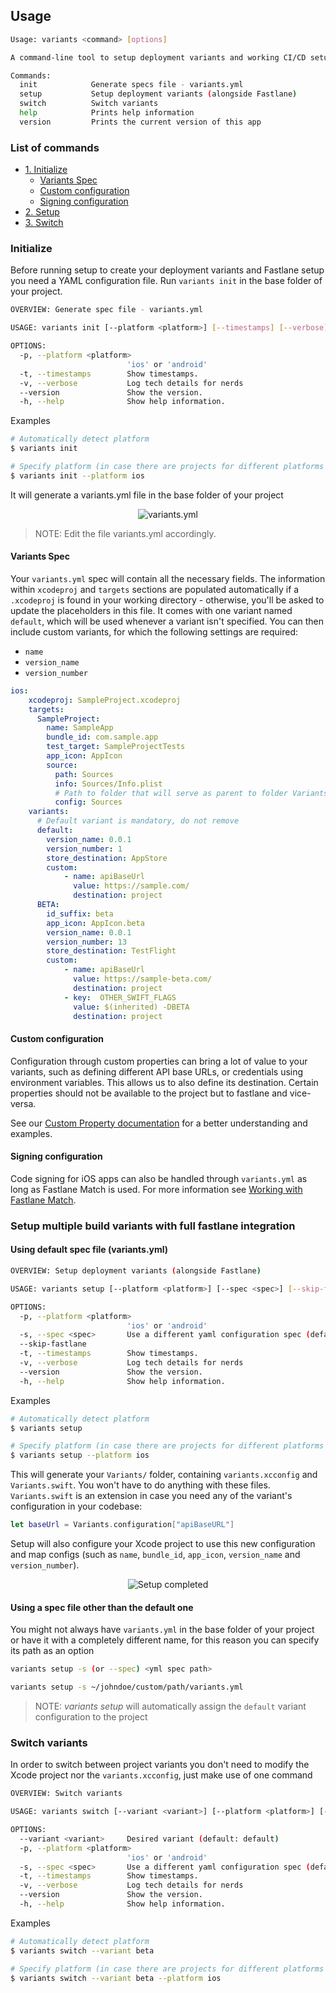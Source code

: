 ## Usage

```sh
Usage: variants <command> [options]

A command-line tool to setup deployment variants and working CI/CD setup

Commands:
  init            Generate specs file - variants.yml
  setup           Setup deployment variants (alongside Fastlane)
  switch          Switch variants
  help            Prints help information
  version         Prints the current version of this app
```

### List of commands

* [1. Initialize](#initialize)
    * [Variants Spec](#variants-spec)
    * [Custom configuration](#custom-configuration)
    * [Signing configuration](#signing-configuration)
* [2. Setup](#setup-multiple-build-variants-with-full-fastlane-integration)
* [3. Switch](#switch-variants)

### Initialize

Before running setup to create your deployment variants and Fastlane setup you need a YAML configuration file.
Run `variants init` in the base folder of your project.

```sh
OVERVIEW: Generate spec file - variants.yml

USAGE: variants init [--platform <platform>] [--timestamps] [--verbose]

OPTIONS:
  -p, --platform <platform>
                          'ios' or 'android'
  -t, --timestamps        Show timestamps.
  -v, --verbose           Log tech details for nerds
  --version               Show the version.
  -h, --help              Show help information.
```

Examples
```sh
# Automatically detect platform
$ variants init

# Specify platform (in case there are projects for different platforms in the working directory, this will be mandatory)
$ variants init --platform ios
```
It will generate a variants.yml file in the base folder of your project

<p align="center">
<img src="../Assets/Examples/Project_Example_Step_2.png" title="variants.yml">
</p>

> NOTE: Edit the file variants.yml accordingly.

#### Variants Spec
Your `variants.yml` spec will contain all the necessary fields. The information within `xcodeproj` and `targets` sections are populated automatically if a `.xcodeproj` is found in your working directory - otherwise, you'll be asked to update the placeholders in this file. It comes with one variant named `default`, which will be used whenever a variant isn't specified. You can then include custom variants, for which the following settings are required:
* `name`
* `version_name`
* `version_number`

```yaml
ios:
    xcodeproj: SampleProject.xcodeproj
    targets:
      SampleProject:
        name: SampleApp
        bundle_id: com.sample.app
        test_target: SampleProjectTests
        app_icon: AppIcon
        source:
          path: Sources
          info: Sources/Info.plist
          # Path to folder that will serve as parent to folder Variants/
          config: Sources
    variants:
      # Default variant is mandatory, do not remove
      default:
        version_name: 0.0.1
        version_number: 1
        store_destination: AppStore
        custom:
            - name: apiBaseUrl
              value: https://sample.com/
              destination: project
      BETA:
        id_suffix: beta
        app_icon: AppIcon.beta
        version_name: 0.0.1
        version_number: 13
        store_destination: TestFlight
        custom:
            - name: apiBaseUrl
              value: https://sample-beta.com/
              destination: project
            - key:  OTHER_SWIFT_FLAGS
              value: $(inherited) -DBETA
              destination: project
```

#### Custom configuration

Configuration through custom properties can bring a lot of value to your variants, such as defining different API base URLs, or credentials using environment variables. This allows us to also define its destination. Certain properties should not be available to the project but to fastlane and vice-versa.

See our [Custom Property documentation](CUSTOM_PROPERTY.md) for a better understanding and examples.

#### Signing configuration

Code signing for iOS apps can also be handled through `variants.yml` as long as Fastlane Match is used.
For more information see [Working with Fastlane Match](ios/WORKING_WITH_FASTLANE_MATCH.md).

### Setup multiple build variants with full fastlane integration

#### Using default spec file (variants.yml)

```sh
OVERVIEW: Setup deployment variants (alongside Fastlane)

USAGE: variants setup [--platform <platform>] [--spec <spec>] [--skip-fastlane] [--timestamps] [--verbose]

OPTIONS:
  -p, --platform <platform>
                          'ios' or 'android'
  -s, --spec <spec>       Use a different yaml configuration spec (default: variants.yml)
  --skip-fastlane
  -t, --timestamps        Show timestamps.
  -v, --verbose           Log tech details for nerds
  --version               Show the version.
  -h, --help              Show help information.
```

Examples
```sh
# Automatically detect platform
$ variants setup

# Specify platform (in case there are projects for different platforms in the working directory, this will be mandatory)
$ variants setup --platform ios
```

This will generate your `Variants/` folder, containing `variants.xcconfig` and `Variants.swift`. You won't have to do anything with these files.
`Variants.swift` is an extension in case you need any of the variant's configuration in your codebase:
```swift
let baseUrl = Variants.configuration["apiBaseURL"]
```

Setup will also configure your Xcode project to use this new configuration and map configs (such as `name`, `bundle_id`, `app_icon`, `version_name` and `version_number`).

<p align="center">
<img src="../Assets/Examples/Project_Example_Step_3.png" title="Setup completed">
</p>

#### Using a spec file other than the default one

You might not always have `variants.yml`  in the base folder of your project or have it with a completely different name, for this reason you can specify its path as an option

```sh
variants setup -s (or --spec) <yml spec path>

variants setup -s ~/johndoe/custom/path/variants.yml
```

> NOTE: *variants setup* will automatically assign the `default` variant configuration to the project

### Switch variants

In order to switch between project variants you don't need to modify the Xcode project nor the `variants.xcconfig`, just make use of one command

```sh
OVERVIEW: Switch variants

USAGE: variants switch [--variant <variant>] [--platform <platform>] [--spec <spec>] [--timestamps] [--verbose]

OPTIONS:
  --variant <variant>     Desired variant (default: default)
  -p, --platform <platform>
                          'ios' or 'android'
  -s, --spec <spec>       Use a different yaml configuration spec (default: variants.yml)
  -t, --timestamps        Show timestamps.
  -v, --verbose           Log tech details for nerds
  --version               Show the version.
  -h, --help              Show help information.
```

Examples
```sh
# Automatically detect platform
$ variants switch --variant beta

# Specify platform (in case there are projects for different platforms in the working directory, this will be mandatory)
$ variants switch --variant beta --platform ios
```
